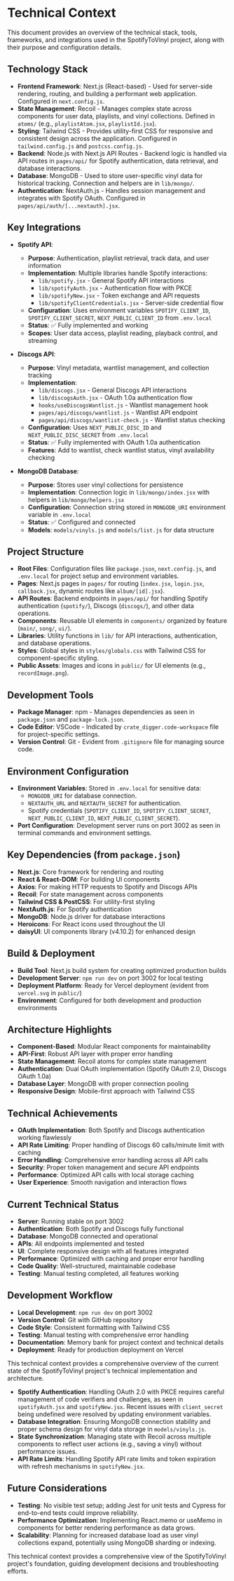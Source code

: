 # Technical Context

This document provides an overview of the technical stack, tools, frameworks, and integrations used in the SpotifyToVinyl project, along with their purpose and configuration details.

## Technology Stack
- **Frontend Framework**: Next.js (React-based) - Used for server-side rendering, routing, and building a performant web application. Configured in `next.config.js`.
- **State Management**: Recoil - Manages complex state across components for user data, playlists, and vinyl collections. Defined in `atoms/` (e.g., `playlistAtom.jsx`, `playlistId.jsx`).
- **Styling**: Tailwind CSS - Provides utility-first CSS for responsive and consistent design across the application. Configured in `tailwind.config.js` and `postcss.config.js`.
- **Backend**: Node.js with Next.js API Routes - Backend logic is handled via API routes in `pages/api/` for Spotify authentication, data retrieval, and database interactions.
- **Database**: MongoDB - Used to store user-specific vinyl data for historical tracking. Connection and helpers are in `lib/mongo/`.
- **Authentication**: NextAuth.js - Handles session management and integrates with Spotify OAuth. Configured in `pages/api/auth/[...nextauth].jsx`.

## Key Integrations
- **Spotify API**: 
  - **Purpose**: Authentication, playlist retrieval, track data, and user information
  - **Implementation**: Multiple libraries handle Spotify interactions:
    - `lib/spotify.jsx` - General Spotify API interactions
    - `lib/spotifyAuth.jsx` - Authentication flow with PKCE
    - `lib/spotifyNew.jsx` - Token exchange and API requests
    - `lib/spotifyClientCredentials.jsx` - Server-side credential flow
  - **Configuration**: Uses environment variables `SPOTIFY_CLIENT_ID`, `SPOTIFY_CLIENT_SECRET`, `NEXT_PUBLIC_CLIENT_ID` from `.env.local`
  - **Status**: ✅ Fully implemented and working
  - **Scopes**: User data access, playlist reading, playback control, and streaming

- **Discogs API**:
  - **Purpose**: Vinyl metadata, wantlist management, and collection tracking
  - **Implementation**: 
    - `lib/discogs.jsx` - General Discogs API interactions
    - `lib/discogsAuth.jsx` - OAuth 1.0a authentication flow
    - `hooks/useDiscogsWantlist.js` - Wantlist management hook
    - `pages/api/discogs/wantlist.js` - Wantlist API endpoint
    - `pages/api/discogs/wantlist-check.js` - Wantlist status checking
  - **Configuration**: Uses `NEXT_PUBLIC_DISC_ID` and `NEXT_PUBLIC_DISC_SECRET` from `.env.local`
  - **Status**: ✅ Fully implemented with OAuth 1.0a authentication
  - **Features**: Add to wantlist, check wantlist status, vinyl availability checking

- **MongoDB Database**:
  - **Purpose**: Stores user vinyl collections for persistence
  - **Implementation**: Connection logic in `lib/mongo/index.jsx` with helpers in `lib/mongo/helpers.jsx`
  - **Configuration**: Connection string stored in `MONGODB_URI` environment variable in `.env.local`
  - **Status**: ✅ Configured and connected
  - **Models**: `models/vinyls.js` and `models/list.js` for data structure

## Project Structure
- **Root Files**: Configuration files like `package.json`, `next.config.js`, and `.env.local` for project setup and environment variables.
- **Pages**: Next.js pages in `pages/` for routing (`index.jsx`, `login.jsx`, `callback.jsx`, dynamic routes like `album/[id].jsx`).
- **API Routes**: Backend endpoints in `pages/api/` for handling Spotify authentication (`spotify/`), Discogs (`discogs/`), and other data operations.
- **Components**: Reusable UI elements in `components/` organized by feature (`main/`, `song/`, `ui/`).
- **Libraries**: Utility functions in `lib/` for API interactions, authentication, and database operations.
- **Styles**: Global styles in `styles/globals.css` with Tailwind CSS for component-specific styling.
- **Public Assets**: Images and icons in `public/` for UI elements (e.g., `recordImage.png`).

## Development Tools
- **Package Manager**: npm - Manages dependencies as seen in `package.json` and `package-lock.json`.
- **Code Editor**: VSCode - Indicated by `crate_digger.code-workspace` file for project-specific settings.
- **Version Control**: Git - Evident from `.gitignore` file for managing source code.

## Environment Configuration
- **Environment Variables**: Stored in `.env.local` for sensitive data:
  - `MONGODB_URI` for database connection.
  - `NEXTAUTH_URL` and `NEXTAUTH_SECRET` for authentication.
  - Spotify credentials (`SPOTIFY_CLIENT_ID`, `SPOTIFY_CLIENT_SECRET`, `NEXT_PUBLIC_CLIENT_ID`, `NEXT_PUBLIC_CLIENT_SECRET`).
- **Port Configuration**: Development server runs on port 3002 as seen in terminal commands and environment settings.

## Key Dependencies (from `package.json`)
- **Next.js**: Core framework for rendering and routing
- **React & React-DOM**: For building UI components
- **Axios**: For making HTTP requests to Spotify and Discogs APIs
- **Recoil**: For state management across components
- **Tailwind CSS & PostCSS**: For utility-first styling
- **NextAuth.js**: For Spotify authentication
- **MongoDB**: Node.js driver for database interactions
- **Heroicons**: For React icons used throughout the UI
- **daisyUI**: UI components library (v4.10.2) for enhanced design

## Build & Deployment
- **Build Tool**: Next.js build system for creating optimized production builds
- **Development Server**: `npm run dev` on port 3002 for local testing
- **Deployment Platform**: Ready for Vercel deployment (evident from `vercel.svg` in `public/`)
- **Environment**: Configured for both development and production environments

## Architecture Highlights
- **Component-Based**: Modular React components for maintainability
- **API-First**: Robust API layer with proper error handling
- **State Management**: Recoil atoms for complex state management
- **Authentication**: Dual OAuth implementation (Spotify OAuth 2.0, Discogs OAuth 1.0a)
- **Database Layer**: MongoDB with proper connection pooling
- **Responsive Design**: Mobile-first approach with Tailwind CSS

## Technical Achievements
- **OAuth Implementation**: Both Spotify and Discogs authentication working flawlessly
- **API Rate Limiting**: Proper handling of Discogs 60 calls/minute limit with caching
- **Error Handling**: Comprehensive error handling across all API calls
- **Security**: Proper token management and secure API endpoints
- **Performance**: Optimized API calls with local storage caching
- **User Experience**: Smooth navigation and interaction flows

## Current Technical Status
- **Server**: Running stable on port 3002
- **Authentication**: Both Spotify and Discogs fully functional
- **Database**: MongoDB connected and operational
- **APIs**: All endpoints implemented and tested
- **UI**: Complete responsive design with all features integrated
- **Performance**: Optimized with caching and proper error handling
- **Code Quality**: Well-structured, maintainable codebase
- **Testing**: Manual testing completed, all features working

## Development Workflow
- **Local Development**: `npm run dev` on port 3002
- **Version Control**: Git with GitHub repository
- **Code Style**: Consistent formatting with Tailwind CSS
- **Testing**: Manual testing with comprehensive error handling
- **Documentation**: Memory bank for project context and technical details
- **Deployment**: Ready for production deployment on Vercel

This technical context provides a comprehensive overview of the current state of the SpotifyToVinyl project's technical implementation and architecture.
- **Spotify Authentication**: Handling OAuth 2.0 with PKCE requires careful management of code verifiers and challenges, as seen in `spotifyAuth.jsx` and `spotifyNew.jsx`. Recent issues with `client_secret` being undefined were resolved by updating environment variables.
- **Database Integration**: Ensuring MongoDB connection stability and proper schema design for vinyl data storage in `models/vinyls.js`.
- **State Synchronization**: Managing state with Recoil across multiple components to reflect user actions (e.g., saving a vinyl) without performance issues.
- **API Rate Limits**: Handling Spotify API rate limits and token expiration with refresh mechanisms in `spotifyNew.jsx`.

## Future Considerations
- **Testing**: No visible test setup; adding Jest for unit tests and Cypress for end-to-end tests could improve reliability.
- **Performance Optimization**: Implementing React.memo or useMemo in components for better rendering performance as data grows.
- **Scalability**: Planning for increased database load as user vinyl collections expand, potentially using MongoDB sharding or indexing.

This technical context provides a comprehensive view of the SpotifyToVinyl project's foundation, guiding development decisions and troubleshooting efforts.
